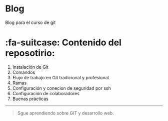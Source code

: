 # Blog

Blog para el curso de git

# :fa-suitcase: Contenido del reposotirio:

1.  Instalación de Git
2.  Comandos
3.  Flujo de trabajo en Git tradicional y profesional
4.  Ramas
5.  Configuración y conecion de seguridad por ssh
6.  Configuración de colaboradores
7.  Buenas prácticas

---

> Sgue aprendiendo sobre GIT y desarrollo web.
